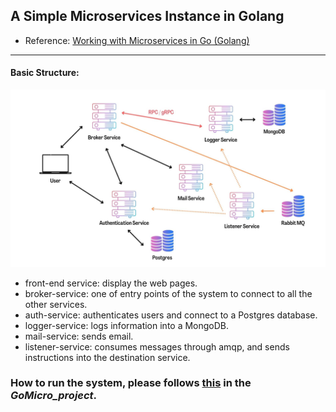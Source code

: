 ## A Simple Microservices Instance in Golang

* Reference: [Working with Microservices in Go (Golang)](https://www.udemy.com/course/working-with-microservices-in-go/)

---
#### Basic Structure:

![Structure](./Structure.jpg)

* front-end service: display the web pages.
* broker-service: one of entry points of the system to connect to all the other services.
* auth-service: authenticates users and connect to a Postgres database.
* logger-service: logs information into a MongoDB.
* mail-service: sends email.
* listener-service: consumes messages through amqp, and sends instructions into the destination service.

### How to run the system, please follows [this](./GoMicro_project/README.md) in the *GoMicro_project*.
